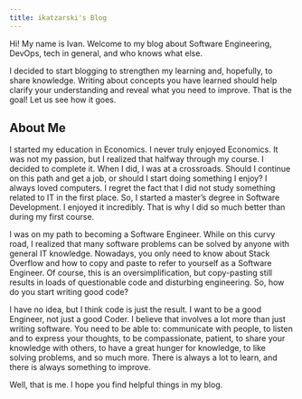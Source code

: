 ```yaml
---
title: ikatzarski's Blog
---
```


Hi! My name is Ivan. Welcome to my blog about Software Engineering, DevOps, tech in general, and who knows what else.

I decided to start blogging to strengthen my learning and, hopefully, to share knowledge. Writing about concepts you have learned should help clarify your understanding and reveal what you need to improve. That is the goal! Let us see how it goes.

## About Me

I started my education in Economics. I never truly enjoyed Economics. It was not my passion, but I realized that halfway through my course. I decided to complete it. When I did, I was at a crossroads. Should I continue on this path and get a job, or should I start doing something I enjoy? I always loved computers. I regret the fact that I did not study something related to IT in the first place. So, I started a master’s degree in Software Development. I enjoyed it incredibly. That is why I did so much better than during my first course.

I was on my path to becoming a Software Engineer. While on this curvy road, I realized that many software problems can be solved by anyone with general IT knowledge. Nowadays, you only need to know about Stack Overflow and how to copy and paste to refer to yourself as a Software Engineer. Of course, this is an oversimplification, but copy-pasting still results in loads of questionable code and disturbing engineering. So, how do you start writing good code?

I have no idea, but I think code is just the result. I want to be a good Engineer, not just a good Coder. I believe that involves a lot more than just writing software. You need to be able to: communicate with people, to listen and to express your thoughts, to be compassionate, patient, to share your knowledge with others, to have a great hunger for knowledge, to like solving problems, and so much more. There is always a lot to learn, and there is always something to improve.

Well, that is me. I hope you find helpful things in my blog.
